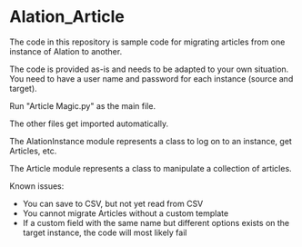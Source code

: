# Alation_Article

The code in this repository is sample code for migrating articles from one instance of Alation
to another. 

The code is provided as-is and needs to be adapted to your own situation. You need to have a user
name and password for each instance (source and target).

Run "Article Magic.py" as the main file.

The other files get imported automatically.

The AlationInstance module represents a class to log on to an instance, get Articles, etc.

The Article module represents a class to manipulate a collection of articles.

Known issues:

* You can save to CSV, but not yet read from CSV
* You cannot migrate Articles without a custom template
* If a custom field with the same name but different options exists on the target instance,
the code will most likely fail


